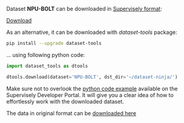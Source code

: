 Dataset **NPU-BOLT** can be downloaded in [Supervisely format](https://developer.supervisely.com/api-references/supervisely-annotation-json-format):

 [Download](https://assets.supervisely.com/supervisely-supervisely-assets-public/teams_storage/x/D/Ip/aftRwJQOGjtujM9Fkc1erE1tnUY6Yzqvhyj9qRy0TesRXtc8ToF4opeSXrvjWcvZHb3uedgHJ0mBOT2GpfxQmXS1YlnwDG7MHTVtsHFXX5DXeFL5LxkVtMyrvg4o.tar)

As an alternative, it can be downloaded with *dataset-tools* package:
``` bash
pip install --upgrade dataset-tools
```

... using following python code:
``` python
import dataset_tools as dtools

dtools.download(dataset='NPU-BOLT', dst_dir='~/dataset-ninja/')
```
Make sure not to overlook the [python code example](https://developer.supervisely.com/getting-started/python-sdk-tutorials/iterate-over-a-local-project) available on the Supervisely Developer Portal. It will give you a clear idea of how to effortlessly work with the downloaded dataset.

The data in original format can be [downloaded here](https://www.kaggle.com/datasets/yartinz/npu-bolt/download?datasetVersionNumber=3)